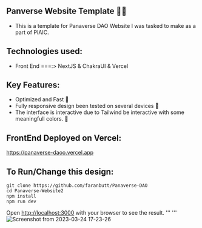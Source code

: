 ## Panverse Website Template 👨‍💻
* This is a template for Panaverse DAO Website I was tasked to make as a part of PIAIC.

## Technologies used:
* Front End ===:> NextJS & ChakraUI  &  Vercel

## Key Features:
* Optimized and Fast 🚀
* Fully responsive design been tested on several devices 📱
* The interface is interactive due to Tailwind be interactive with some meaningfull colors. 🎨

## FrontEnd Deployed on Vercel:
https://panaverse-daoo.vercel.app

## To Run/Change this design:
```
git clone https://github.com/faranbutt/Panaverse-DAO
cd Panaverse-Website2
npm install
npm run dev
```
Open [http://localhost:3000](http://localhost:3000/) with your browser to see the result.
'''
'''
![Screenshot from 2023-03-24 17-23-26](https://github.com/faranbutt/Panaverse-DAO/blob/main/images/panaverse-daoo.vercel.app_.png)


